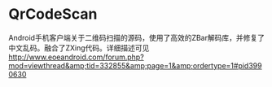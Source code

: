 QrCodeScan
==========

Android手机客户端关于二维码扫描的源码，使用了高效的ZBar解码库，并修复了中文乱码。融合了ZXing代码。详细描述可见 http://www.eoeandroid.com/forum.php?mod=viewthread&amp;tid=332855&amp;page=1&amp;ordertype=1#pid3990630
